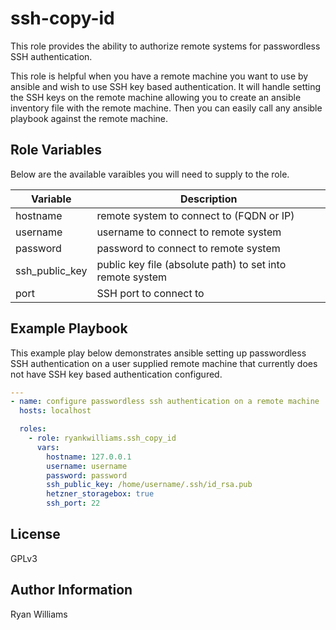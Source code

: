 # ssh-copy-id

This role provides the ability to authorize remote systems for passwordless
SSH authentication.

This role is helpful when you have a remote machine you want to use by
ansible and wish to use SSH key based authentication. It will handle setting
the SSH keys on the remote machine allowing you to create an ansible inventory
file with the remote machine. Then you can easily call any ansible playbook
against the remote machine.

## Role Variables

Below are the available varaibles you will need to supply to the role.

| Variable | Description |
| --- | --- |
| hostname | remote system to connect to (FQDN or IP) |
| username | username to connect to remote system |
| password | password to connect to remote system |
| ssh_public_key | public key file (absolute path) to set into remote system |
| port | SSH port to connect to |

## Example Playbook

This example play below demonstrates ansible setting up passwordless SSH
authentication on a user supplied remote machine that currently does not have
SSH key based authentication configured.

```yaml
---
- name: configure passwordless ssh authentication on a remote machine
  hosts: localhost

  roles:
    - role: ryankwilliams.ssh_copy_id
      vars:
        hostname: 127.0.0.1
        username: username
        password: password
        ssh_public_key: /home/username/.ssh/id_rsa.pub
        hetzner_storagebox: true
        ssh_port: 22
```

## License

GPLv3

## Author Information

Ryan Williams

